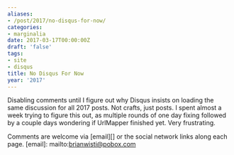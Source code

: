 ```yaml
---
aliases:
- /post/2017/no-disqus-for-now/
categories:
- marginalia
date: 2017-03-17T00:00:00Z
draft: 'false'
tags:
- site
- disqus
title: No Disqus For Now
year: '2017'
---
```

Disabling comments until I figure out why Disqus insists on loading the same discussion for all 2017 posts.
Not crafts, just posts.
I spent almost a week trying to figure this out, as multiple rounds of one day fixing followed by a couple days
wondering if UrlMapper finished yet. Very frustrating.

Comments are welcome via [email][] or the social network links along each page.
[email]: mailto:brianwisti@pobox.com
